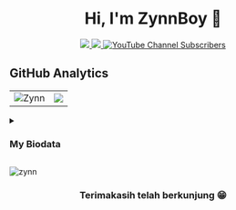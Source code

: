 <p align="center"> <h1 align="center">Hi, I'm ZynnBoy 👋</h1></p>
<p align="center">
<a href="https://youtube.com/@JejakCyber"><img src="https://img.shields.io/badge/YouTube-D14836?style=for-the-badge&logo=YouTube&logoColor=white"/> </a>
<a href="https://github.com/ZynnBoy01"><img src="https://img.shields.io/badge/-Github-FFA116?style=for-the-badge&logo=Github&logoColor=black"/> </a>
<a

[![YouTube Channel Subscribers](https://img.shields.io/youtube/channel/subscribers/UCVLg5XrJ8tTpm5yNA9gmLrw?logo=youtube&style=for-the-badge)](https://www.youtube.com/channel/UCVLg5XrJ8tTpm5yNA9gmLrw)
    
</a>
</p>

<h2>GitHub Analytics</h2>
<table style="width:100%">
  <tr>
    <td> <img src="https://github-readme-stats.vercel.app/api?username=ZynnBoy01&show_icons=true&theme=dark&locale=en&hide_border=true" alt="Zynn" /></td>
    <td><img src="https://github-readme-stats.vercel.app/api/top-langs/?username=ZynnBoy01&theme=dark&hide_border=true&layout=compact"></td>
  </tr>
</table>

<details close>
	<summary><strong><h3>My Biodata</h3></strong></summary>

```python
class Zynn:
	def __init__(self):
		self.biodata()

	def biodata(self):
		my_biodata = {
			"Name": "ZynnBoy",
			"School": "SMP (Kelas 3)",
			"City": "Bandung",
			"Province": "Jawa Barat",
			"Country": "Indonesia",
			"Age": "15 y.o",
			"Birthday": "xx/01/2008"
		}

		print(my_biodata)

if __name__ == "__main__":
	Zynn()
```
</details>

<p align="left"> <img src="https://komarev.com/ghpvc/?username=ZynnBoy01&label=Views&color=green&style=plastic" alt="zynn" /> </p>

<div align="center">
	
### Terimakasih telah berkunjung 😁

</div>
